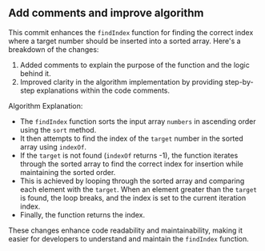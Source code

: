 ## Add comments and improve algorithm 


This commit enhances the `findIndex` function for finding the correct index where a target number should be inserted into a sorted array. Here's a breakdown of the changes:

1. Added comments to explain the purpose of the function and the logic behind it.
2. Improved clarity in the algorithm implementation by providing step-by-step explanations within the code comments.

Algorithm Explanation:
- The `findIndex` function sorts the input array `numbers` in ascending order using the `sort` method.
- It then attempts to find the index of the `target` number in the sorted array using `indexOf`.
- If the `target` is not found (`indexOf` returns -1), the function iterates through the sorted array to find the correct index for insertion while maintaining the sorted order.
- This is achieved by looping through the sorted array and comparing each element with the `target`. When an element greater than the `target` is found, the loop breaks, and the index is set to the current iteration index.
- Finally, the function returns the index.

These changes enhance code readability and maintainability, making it easier for developers to understand and maintain the `findIndex` function.

